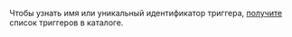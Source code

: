 Чтобы узнать имя или уникальный идентификатор триггера, [получите](../../serverless-containers/operations/trigger-list.md) список триггеров в каталоге.